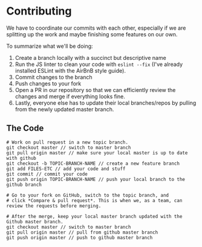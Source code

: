 # Contributing

We have to coordinate our commits with each other, especially if we are splitting up the work and maybe finishing some features on our own. 

To summarize what we'll be doing:

1. Create a branch locally with a succinct but descriptive name
2. Run the JS linter to clean your code with `eslint --fix` (I've already installed ESLint  with the AirBnB style guide).
3. Commit changes to the branch
4. Push changes to your fork
5. Open a PR in our repository so that we can efficiently review the changes and merge if everything looks fine.
6. Lastly, everyone else has to update their local branches/repos by pulling from the newly updated master branch.


## The Code

```
# Work on pull request in a new topic branch.
git checkout master // switch to master branch
git pull origin master // make sure your local master is up to date with github
git checkout -b TOPIC-BRANCH-NAME // create a new feature branch
git add FILES-ETC // add your code and stuff
git commit // commit your code
git push origin TOPIC-BRANCH-NAME // push your local branch to the github branch

# Go to your fork on GitHub, switch to the topic branch, and
# click *Compare & pull request*. This is when we, as a team, can review the requests before merging.

# After the merge, keep your local master branch updated with the Github master branch.
git checkout master // switch to master branch
git pull origin master // pull from github master branch
git push origin master // push to github master branch
```